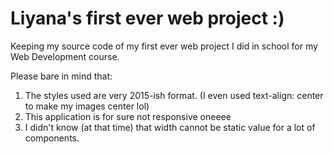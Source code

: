 # Liyana's first ever web project :)
Keeping my source code of my first ever web project I did in school for my Web Development course.

Please bare in mind that:

1.  The styles used are very 2015-ish format. (I even used text-align: center to make my images center lol)
2.  This application is for sure not responsive oneeee
3.  I didn't know (at that time) that width cannot be static value for a lot of components.
